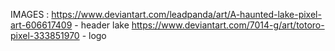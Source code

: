 IMAGES : 
    https://www.deviantart.com/leadpanda/art/A-haunted-lake-pixel-art-606617409 - header lake
    https://www.deviantart.com/7014-g/art/totoro-pixel-333851970 - logo